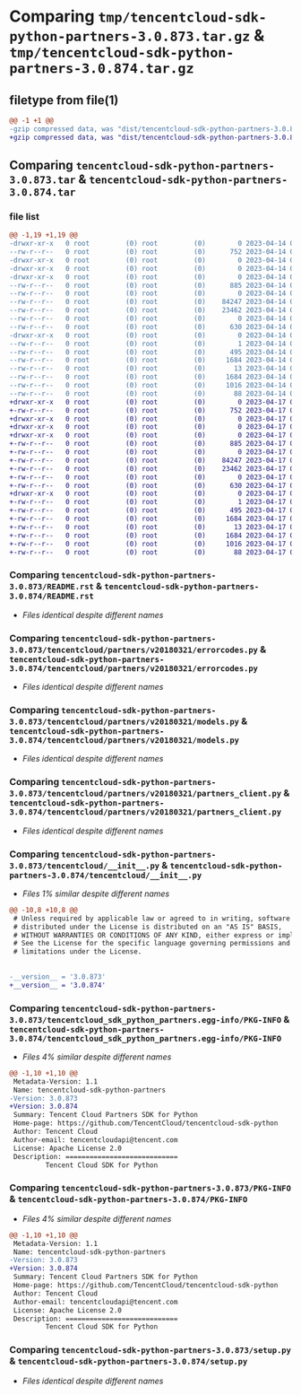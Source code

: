 # Comparing `tmp/tencentcloud-sdk-python-partners-3.0.873.tar.gz` & `tmp/tencentcloud-sdk-python-partners-3.0.874.tar.gz`

## filetype from file(1)

```diff
@@ -1 +1 @@
-gzip compressed data, was "dist/tencentcloud-sdk-python-partners-3.0.873.tar", last modified: Fri Apr 14 00:49:19 2023, max compression
+gzip compressed data, was "dist/tencentcloud-sdk-python-partners-3.0.874.tar", last modified: Mon Apr 17 00:39:20 2023, max compression
```

## Comparing `tencentcloud-sdk-python-partners-3.0.873.tar` & `tencentcloud-sdk-python-partners-3.0.874.tar`

### file list

```diff
@@ -1,19 +1,19 @@
-drwxr-xr-x   0 root         (0) root         (0)        0 2023-04-14 00:49:19.000000 tencentcloud-sdk-python-partners-3.0.873/
--rw-r--r--   0 root         (0) root         (0)      752 2023-04-14 00:49:19.000000 tencentcloud-sdk-python-partners-3.0.873/README.rst
-drwxr-xr-x   0 root         (0) root         (0)        0 2023-04-14 00:49:19.000000 tencentcloud-sdk-python-partners-3.0.873/tencentcloud/
-drwxr-xr-x   0 root         (0) root         (0)        0 2023-04-14 00:49:19.000000 tencentcloud-sdk-python-partners-3.0.873/tencentcloud/partners/
-drwxr-xr-x   0 root         (0) root         (0)        0 2023-04-14 00:49:19.000000 tencentcloud-sdk-python-partners-3.0.873/tencentcloud/partners/v20180321/
--rw-r--r--   0 root         (0) root         (0)      885 2023-04-14 00:49:19.000000 tencentcloud-sdk-python-partners-3.0.873/tencentcloud/partners/v20180321/errorcodes.py
--rw-r--r--   0 root         (0) root         (0)        0 2023-04-14 00:49:19.000000 tencentcloud-sdk-python-partners-3.0.873/tencentcloud/partners/v20180321/__init__.py
--rw-r--r--   0 root         (0) root         (0)    84247 2023-04-14 00:49:19.000000 tencentcloud-sdk-python-partners-3.0.873/tencentcloud/partners/v20180321/models.py
--rw-r--r--   0 root         (0) root         (0)    23462 2023-04-14 00:49:19.000000 tencentcloud-sdk-python-partners-3.0.873/tencentcloud/partners/v20180321/partners_client.py
--rw-r--r--   0 root         (0) root         (0)        0 2023-04-14 00:49:19.000000 tencentcloud-sdk-python-partners-3.0.873/tencentcloud/partners/__init__.py
--rw-r--r--   0 root         (0) root         (0)      630 2023-04-14 00:49:19.000000 tencentcloud-sdk-python-partners-3.0.873/tencentcloud/__init__.py
-drwxr-xr-x   0 root         (0) root         (0)        0 2023-04-14 00:49:19.000000 tencentcloud-sdk-python-partners-3.0.873/tencentcloud_sdk_python_partners.egg-info/
--rw-r--r--   0 root         (0) root         (0)        1 2023-04-14 00:49:19.000000 tencentcloud-sdk-python-partners-3.0.873/tencentcloud_sdk_python_partners.egg-info/dependency_links.txt
--rw-r--r--   0 root         (0) root         (0)      495 2023-04-14 00:49:19.000000 tencentcloud-sdk-python-partners-3.0.873/tencentcloud_sdk_python_partners.egg-info/SOURCES.txt
--rw-r--r--   0 root         (0) root         (0)     1684 2023-04-14 00:49:19.000000 tencentcloud-sdk-python-partners-3.0.873/tencentcloud_sdk_python_partners.egg-info/PKG-INFO
--rw-r--r--   0 root         (0) root         (0)       13 2023-04-14 00:49:19.000000 tencentcloud-sdk-python-partners-3.0.873/tencentcloud_sdk_python_partners.egg-info/top_level.txt
--rw-r--r--   0 root         (0) root         (0)     1684 2023-04-14 00:49:19.000000 tencentcloud-sdk-python-partners-3.0.873/PKG-INFO
--rw-r--r--   0 root         (0) root         (0)     1016 2023-04-14 00:49:19.000000 tencentcloud-sdk-python-partners-3.0.873/setup.py
--rw-r--r--   0 root         (0) root         (0)       88 2023-04-14 00:49:19.000000 tencentcloud-sdk-python-partners-3.0.873/setup.cfg
+drwxr-xr-x   0 root         (0) root         (0)        0 2023-04-17 00:39:20.000000 tencentcloud-sdk-python-partners-3.0.874/
+-rw-r--r--   0 root         (0) root         (0)      752 2023-04-17 00:39:20.000000 tencentcloud-sdk-python-partners-3.0.874/README.rst
+drwxr-xr-x   0 root         (0) root         (0)        0 2023-04-17 00:39:20.000000 tencentcloud-sdk-python-partners-3.0.874/tencentcloud/
+drwxr-xr-x   0 root         (0) root         (0)        0 2023-04-17 00:39:20.000000 tencentcloud-sdk-python-partners-3.0.874/tencentcloud/partners/
+drwxr-xr-x   0 root         (0) root         (0)        0 2023-04-17 00:39:20.000000 tencentcloud-sdk-python-partners-3.0.874/tencentcloud/partners/v20180321/
+-rw-r--r--   0 root         (0) root         (0)      885 2023-04-17 00:39:20.000000 tencentcloud-sdk-python-partners-3.0.874/tencentcloud/partners/v20180321/errorcodes.py
+-rw-r--r--   0 root         (0) root         (0)        0 2023-04-17 00:39:20.000000 tencentcloud-sdk-python-partners-3.0.874/tencentcloud/partners/v20180321/__init__.py
+-rw-r--r--   0 root         (0) root         (0)    84247 2023-04-17 00:39:20.000000 tencentcloud-sdk-python-partners-3.0.874/tencentcloud/partners/v20180321/models.py
+-rw-r--r--   0 root         (0) root         (0)    23462 2023-04-17 00:39:20.000000 tencentcloud-sdk-python-partners-3.0.874/tencentcloud/partners/v20180321/partners_client.py
+-rw-r--r--   0 root         (0) root         (0)        0 2023-04-17 00:39:20.000000 tencentcloud-sdk-python-partners-3.0.874/tencentcloud/partners/__init__.py
+-rw-r--r--   0 root         (0) root         (0)      630 2023-04-17 00:39:20.000000 tencentcloud-sdk-python-partners-3.0.874/tencentcloud/__init__.py
+drwxr-xr-x   0 root         (0) root         (0)        0 2023-04-17 00:39:20.000000 tencentcloud-sdk-python-partners-3.0.874/tencentcloud_sdk_python_partners.egg-info/
+-rw-r--r--   0 root         (0) root         (0)        1 2023-04-17 00:39:20.000000 tencentcloud-sdk-python-partners-3.0.874/tencentcloud_sdk_python_partners.egg-info/dependency_links.txt
+-rw-r--r--   0 root         (0) root         (0)      495 2023-04-17 00:39:20.000000 tencentcloud-sdk-python-partners-3.0.874/tencentcloud_sdk_python_partners.egg-info/SOURCES.txt
+-rw-r--r--   0 root         (0) root         (0)     1684 2023-04-17 00:39:20.000000 tencentcloud-sdk-python-partners-3.0.874/tencentcloud_sdk_python_partners.egg-info/PKG-INFO
+-rw-r--r--   0 root         (0) root         (0)       13 2023-04-17 00:39:20.000000 tencentcloud-sdk-python-partners-3.0.874/tencentcloud_sdk_python_partners.egg-info/top_level.txt
+-rw-r--r--   0 root         (0) root         (0)     1684 2023-04-17 00:39:20.000000 tencentcloud-sdk-python-partners-3.0.874/PKG-INFO
+-rw-r--r--   0 root         (0) root         (0)     1016 2023-04-17 00:39:20.000000 tencentcloud-sdk-python-partners-3.0.874/setup.py
+-rw-r--r--   0 root         (0) root         (0)       88 2023-04-17 00:39:20.000000 tencentcloud-sdk-python-partners-3.0.874/setup.cfg
```

### Comparing `tencentcloud-sdk-python-partners-3.0.873/README.rst` & `tencentcloud-sdk-python-partners-3.0.874/README.rst`

 * *Files identical despite different names*

### Comparing `tencentcloud-sdk-python-partners-3.0.873/tencentcloud/partners/v20180321/errorcodes.py` & `tencentcloud-sdk-python-partners-3.0.874/tencentcloud/partners/v20180321/errorcodes.py`

 * *Files identical despite different names*

### Comparing `tencentcloud-sdk-python-partners-3.0.873/tencentcloud/partners/v20180321/models.py` & `tencentcloud-sdk-python-partners-3.0.874/tencentcloud/partners/v20180321/models.py`

 * *Files identical despite different names*

### Comparing `tencentcloud-sdk-python-partners-3.0.873/tencentcloud/partners/v20180321/partners_client.py` & `tencentcloud-sdk-python-partners-3.0.874/tencentcloud/partners/v20180321/partners_client.py`

 * *Files identical despite different names*

### Comparing `tencentcloud-sdk-python-partners-3.0.873/tencentcloud/__init__.py` & `tencentcloud-sdk-python-partners-3.0.874/tencentcloud/__init__.py`

 * *Files 1% similar despite different names*

```diff
@@ -10,8 +10,8 @@
 # Unless required by applicable law or agreed to in writing, software
 # distributed under the License is distributed on an "AS IS" BASIS,
 # WITHOUT WARRANTIES OR CONDITIONS OF ANY KIND, either express or implied.
 # See the License for the specific language governing permissions and
 # limitations under the License.
 
 
-__version__ = '3.0.873'
+__version__ = '3.0.874'
```

### Comparing `tencentcloud-sdk-python-partners-3.0.873/tencentcloud_sdk_python_partners.egg-info/PKG-INFO` & `tencentcloud-sdk-python-partners-3.0.874/tencentcloud_sdk_python_partners.egg-info/PKG-INFO`

 * *Files 4% similar despite different names*

```diff
@@ -1,10 +1,10 @@
 Metadata-Version: 1.1
 Name: tencentcloud-sdk-python-partners
-Version: 3.0.873
+Version: 3.0.874
 Summary: Tencent Cloud Partners SDK for Python
 Home-page: https://github.com/TencentCloud/tencentcloud-sdk-python
 Author: Tencent Cloud
 Author-email: tencentcloudapi@tencent.com
 License: Apache License 2.0
 Description: ============================
         Tencent Cloud SDK for Python
```

### Comparing `tencentcloud-sdk-python-partners-3.0.873/PKG-INFO` & `tencentcloud-sdk-python-partners-3.0.874/PKG-INFO`

 * *Files 4% similar despite different names*

```diff
@@ -1,10 +1,10 @@
 Metadata-Version: 1.1
 Name: tencentcloud-sdk-python-partners
-Version: 3.0.873
+Version: 3.0.874
 Summary: Tencent Cloud Partners SDK for Python
 Home-page: https://github.com/TencentCloud/tencentcloud-sdk-python
 Author: Tencent Cloud
 Author-email: tencentcloudapi@tencent.com
 License: Apache License 2.0
 Description: ============================
         Tencent Cloud SDK for Python
```

### Comparing `tencentcloud-sdk-python-partners-3.0.873/setup.py` & `tencentcloud-sdk-python-partners-3.0.874/setup.py`

 * *Files identical despite different names*

